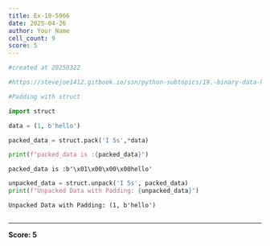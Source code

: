 ```yaml
---
title: Ex-10-5966
date: 2025-04-26
author: Your Name
cell_count: 9
score: 5
---
```


```python
#created at 20250322
```


```python
#https://stevejoe1412.gitbook.io/ssn/python-subtopics/19.-binary-data-handling
```


```python
#Padding with struct
```


```python
import struct
```


```python
data = (1, b'hello')
```


```python
packed_data = struct.pack('I 5s',*data)
```


```python
print(f"packed_data is :{packed_data}")
```

    packed_data is :b'\x01\x00\x00\x00hello'



```python
unpacked_data = struct.unpack('I 5s', packed_data)
print(f"Unpacked Data with Padding: {unpacked_data}")
```

    Unpacked Data with Padding: (1, b'hello')



```python

```


---
**Score: 5**